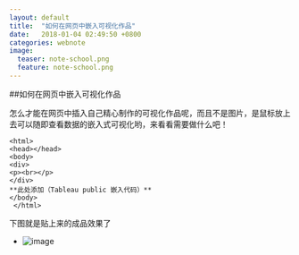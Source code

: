 ```yaml
---
layout: default
title:  "如何在网页中嵌入可视化作品"
date:   2018-01-04 02:49:50 +0800
categories: webnote
image:
  teaser: note-school.png
  feature: note-school.png
---
```


##如何在网页中嵌入可视化作品

怎么才能在网页中插入自己精心制作的可视化作品呢，而且不是图片，是鼠标放上去可以随即查看数据的嵌入式可视化哟，来看看需要做什么吧！

```
<html>
<head></head>
<body>
<div>
<p><br></p>
</div>
**此处添加（Tableau public 嵌入代码）**
</body>
 </html>
```

下图就是贴上来的成品效果了
- ![image](https://Huangj0830.github.io/images/note-school.png)
